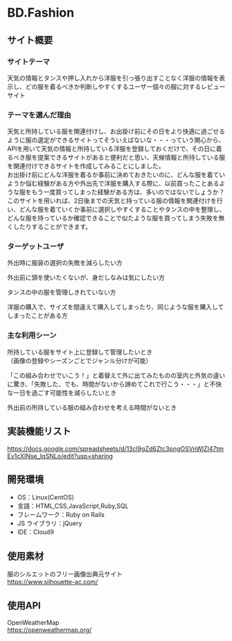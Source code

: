 # BD.Fashion

## サイト概要

### サイトテーマ

天気の情報とタンスや押し入れから洋服を引っ張り出すことなく洋服の情報を表示し、どの服を着るべきか判断しやすくするユーザー個々の服に対するレビューサイト

### テーマを選んだ理由

天気と所持している服を関連付けし、お出掛け前にその日をより快適に過ごせるように服の選定ができるサイトってそういえばないな・・・っていう関心から、APIを用いて天気の情報と所持している洋服を登録しておくだけで、その日に着るべき服を提案できるサイトがあると便利だと思い、天候情報と所持している服を関連付けできるサイトを作成してみることにしました。</br>
お出掛け前にどんな洋服を着るか事前に決めておきたいのに、どんな服を着ていようか悩む経験がある方や外出先で洋服を購入する際に、以前買ったことあるような服をもう一度買ってしまった経験がある方は、多いのではないでしょうか？</br>
このサイトを用いれば、2日後までの天気と持っている服の情報を関連付けを行い、どんな服を着ていくか事前に選択しやすくすることやタンスの中を整理し、どんな服を持っているか確認できることで似たような服を買ってしまう失敗を無くしたりすることができます。

### ターゲットユーザ

外出時に服装の選択の失敗を減らしたい方</br>

外出前に頭を使いたくないが、身だしなみは気にしたい方</br>

タンスの中の服を管理しきれていない方</br>

洋服の購入で、サイズを間違えて購入してしまったり、同じような服を購入してしまったことがある方</br>

### 主な利用シーン

所持している服をサイト上に登録して管理したいとき</br>
（画像の登録やシーズンごとでジャンル分けが可能）

「この組み合わせでいこう！」と着替えて外に出てみたものの室内と外気の違いに驚き、「失敗した、でも、時間がないから諦めてこれで行こう・・・」と不快な一日を過ごす可能性を減らしたいとき</br>

外出前の所持している服の組み合わせを考える時間がないとき</br>

## 実装機能リスト

https://docs.google.com/spreadsheets/d/13cl9gZd6Ztc3pngOSVnWlZl47tmEv1cXINse_IqSNLo/edit?usp=sharing

## 開発環境

- OS：Linux(CentOS)
- 言語：HTML,CSS,JavaScript,Ruby,SQL
- フレームワーク：Ruby on Rails
- JS ライブラリ：jQuery
- IDE：Cloud9

## 使用素材

服のシルエットのフリー画像出典元サイト</br>
https://www.silhouette-ac.com/

## 使用API

OpenWeatherMap</br>
https://openweathermap.org/


